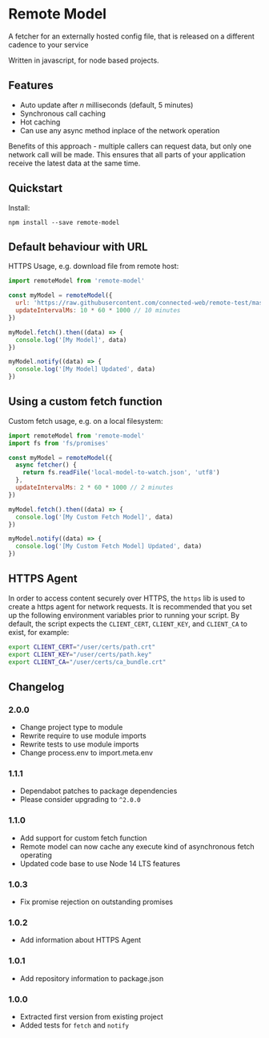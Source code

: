 # Remote Model

A fetcher for an externally hosted config file, that is released on a different cadence to your service

Written in javascript, for node based projects.

## Features

- Auto update after _n_ milliseconds (default, 5 minutes)
- Synchronous call caching
- Hot caching
- Can use any async method inplace of the network operation

Benefits of this approach - multiple callers can request data, but only one network call will be made. This ensures that all parts of your application receive the latest data at the same time.

## Quickstart

Install:
```
npm install --save remote-model
```

## Default behaviour with URL

HTTPS Usage, e.g. download file from remote host:
```js
import remoteModel from 'remote-model'

const myModel = remoteModel({
  url: 'https://raw.githubusercontent.com/connected-web/remote-test/master/info.json',
  updateIntervalMs: 10 * 60 * 1000 // 10 minutes
})

myModel.fetch().then((data) => {
  console.log('[My Model]', data)
})

myModel.notify((data) => {
  console.log('[My Model] Updated', data)
})
```

## Using a custom fetch function

Custom fetch usage, e.g. on a local filesystem:
```js
import remoteModel from 'remote-model'
import fs from 'fs/promises'

const myModel = remoteModel({
  async fetcher() {
    return fs.readFile('local-model-to-watch.json', 'utf8')
  },
  updateIntervalMs: 2 * 60 * 1000 // 2 minutes
})

myModel.fetch().then((data) => {
  console.log('[My Custom Fetch Model]', data)
})

myModel.notify((data) => {
  console.log('[My Custom Fetch Model] Updated', data)
})

```

## HTTPS Agent

In order to access content securely over HTTPS, the `https` lib is used to create a https agent for network requests. It is recommended that you set up the following environment variables prior to running your script. By default, the script expects the `CLIENT_CERT`, `CLIENT_KEY`, and `CLIENT_CA` to exist, for example:

```sh
export CLIENT_CERT="/user/certs/path.crt"
export CLIENT_KEY="/user/certs/path.key"
export CLIENT_CA="/user/certs/ca_bundle.crt"
```

## Changelog

### 2.0.0

- Change project type to module
- Rewrite require to use module imports
- Rewrite tests to use module imports
- Change process.env to import.meta.env

### 1.1.1

- Dependabot patches to package dependencies
- Please consider upgrading to `^2.0.0`

### 1.1.0

- Add support for custom fetch function
- Remote model can now cache any execute kind of asynchronous fetch operating
- Updated code base to use Node 14 LTS features

### 1.0.3

- Fix promise rejection on outstanding promises

### 1.0.2

- Add information about HTTPS Agent

### 1.0.1

- Add repository information to package.json

### 1.0.0

- Extracted first version from existing project
- Added tests for `fetch` and `notify`
